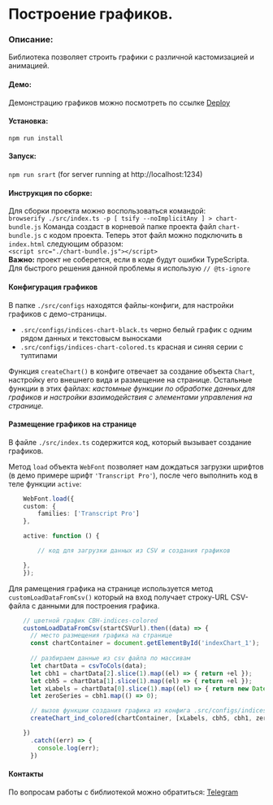 # Построение графиков.

### Описание:
Библиотека позволяет строить графики с различной кастомизацией и анимацией.

#### Демо:
Демонстрацию графиков можно посмотреть по ссылке
[Deploy](https://shishovka.github.io/dp_chart/)

#### Установка:
`npm run install`

#### Запуск:
`npm run srart` (for server running at http://localhost:1234)

#### Инструкция по сборке:
Для сборки проекта можно воспользоваться командой:  
`browserify ./src/index.ts -p [ tsify --noImplicitAny ] > chart-bundle.js`
Команда создаст в корневой папке проекта файл `chart-bundle.js` с кодом проекта.
Теперь этот файл можно подключить в `index.html` следующим образом:  
`<script src="./chart-bundle.js"></script>`  
**Важно:** проект не соберется, если в коде будут ошибки TypeScripta. Для быстрого решения данной проблемы я использую `// @ts-ignore`

#### Конфигурация графиков
В папке `./src/configs` находятся файлы-конфиги, для настройки графиков с демо-страницы.
* `.src/configs/indices-chart-black.ts` черно белый график с одним рядом данных и текстовысм выносками
* `.src/configs/indices-chart-colored.ts` красная и синяя серии с тултипами  

Функция `createChart()` в конфиге отвечает за создание объекта `Chart`, настройку его внешнего вида и размещение на странице. 
Остальные функции в этих файлах: _кастомные функции по обработке данных для графиков и настройки взаимодействия с элементами управления на странице._

#### Размещение графиков на странице
В файле `./src/index.ts` содержится код, который вызывает создание графиков. 

Метод `load` объекта `WebFont` позволяет нам дождаться загрузки шрифтов (в демо примере шрифт `'Transcript Pro'`), после чего выполнить код в теле функции `active`:
```typescript
    WebFont.load({
    custom: {
        families: ['Transcript Pro']
    },

    active: function () {

        // код для загрузки данных из CSV и создания графиков

    },
    });
```

Для рамещения графика на странице используется метод `customLoadDataFromCsv()` который на вход получает строку-URL CSV-файла с данными для построения графика.
```typescript
    // цветной график CBH-indices-colored
    customLoadDataFromCsv(startCSVurl).then((data) => {
      // место размещения графика на странице
      const chartContainer = document.getElementById('indexChart_1');
      
      // разбираем данные из csv файла по массивам
      let chartData = csvToCols(data);
      let cbh1 = chartData[2].slice(1).map((el) => { return +el });
      let cbh5 = chartData[1].slice(1).map((el) => { return +el });
      let xLabels = chartData[0].slice(1).map((el) => { return new Date(el) });
      let zeroSeries = cbh1.map(() => 0);

      // вызов функции создания графика из конфига .src/configs/indices-chart-colored.ts
      createChart_ind_colored(chartContainer, [xLabels, cbh5, cbh1, zeroSeries]);

    })
      .catch((err) => {
        console.log(err);
      })
```

#### Контакты
По вопросам работы с библиотекой можно обратиться: 
[Telegram](https://t.me/const_tt)
